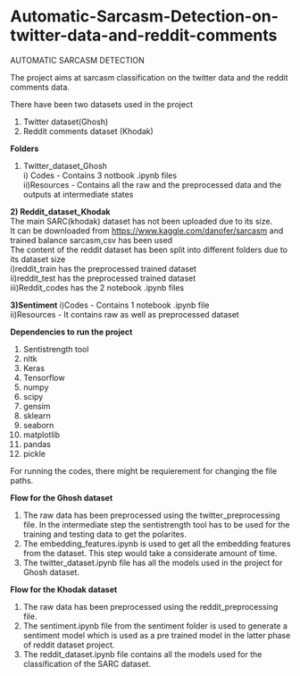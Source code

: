 # Automatic-Sarcasm-Detection-on-twitter-data-and-reddit-comments
AUTOMATIC SARCASM DETECTION

The project aims at sarcasm classification on the twitter data and the reddit comments data.

There have been two datasets used in the project
1) Twitter dataset(Ghosh)
2) Reddit comments dataset (Khodak)

**Folders**
1) Twitter_dataset_Ghosh  
  i) Codes - Contains 3 notbook .ipynb files   
  ii)Resources - Contains all the raw and the preprocessed data and the outputs at intermediate states 

**2) Reddit_dataset_Khodak**	
The main SARC(khodak)  dataset has not been uploaded due to its size.    
It can be downloaded from https://www.kaggle.com/danofer/sarcasm and trained balance sarcasm,csv has been used     
The content of the reddit dataset has been split into different folders due to its dataset size  
i)reddit_train has the preprocessed trained dataset  
ii)reddit_test has the preprocessed trained dataset  
iii)Reddit_codes has the 2 notebook .ipynb files   

**3)Sentiment**
i)Codes - Contains 1 notebook .ipynb file   
ii)Resources - It contains raw as well as preprocessed dataset  
	

**Dependencies to run the project**
1) Sentistrength tool
2) nltk 
3) Keras
4) Tensorflow
5) numpy
6) scipy
7) gensim
8) sklearn
9) seaborn
10) matplotlib
11) pandas
12) pickle


For running the codes, there might be requierement for changing the file paths.

**Flow for the Ghosh dataset**

1) The raw data has been preprocessed using the twitter_preprocessing file. In the intermediate step the sentistrength tool has to be used for the training and testing data to get the polarites.  
2) The embedding_features.ipynb is used to get all the embedding features from the dataset. This step would take a considerate amount of time.  
3) The twitter_dataset.ipynb file has all the models used in the project for Ghosh dataset.   

**Flow for the Khodak dataset**

1) The raw data has been preprocessed using the reddit_preprocessing file.  
2) The sentiment.ipynb file from the sentiment folder is used to generate a sentiment model which is used as a pre trained model in the latter phase of reddit dataset project.  
3) The reddit_dataset.ipynb file contains all the models used for the classification of the SARC dataset.  
